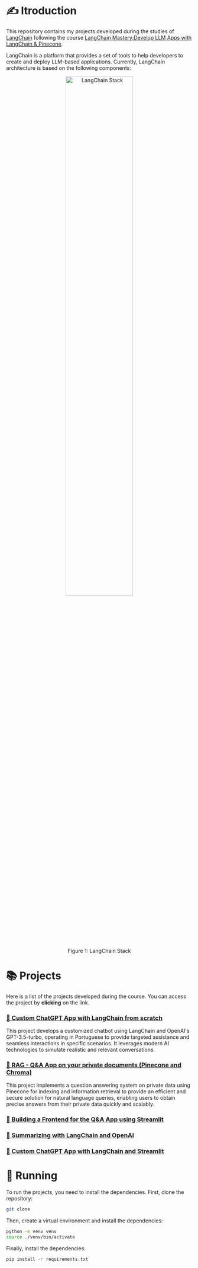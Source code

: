 # ✍️ Itroduction

This repository contains my projects developed during the studies of [LangChain](https://python.langchain.com/v0.1/docs/get_started/introduction) following the course [LangChain Mastery:Develop LLM Apps with LangChain & Pinecone](https://www.udemy.com/course/master-langchain-pinecone-openai-build-llm-applications/). 

LangChain is a platform that provides a set of tools to help developers to create and deploy LLM-based applications. Currently, LangChain architecture is based on the following components:

<div align="center">
  <img src="https://python.langchain.com/v0.1/svg/langchain_stack_dark.svg" alt="LangChain Stack" width="60%"/>

  Figure 1: LangChain Stack
</div>

# 📚 Projects

Here is a list of the projects developed during the course. You can access the project by **clicking** on the link.

### [🚀 Custom ChatGPT App with LangChain from scratch](./projects/01_custom-chatgpt-app/README.md)

This project develops a customized chatbot using LangChain and OpenAI's GPT-3.5-turbo, operating in Portuguese to provide targeted assistance and seamless interactions in specific scenarios. It leverages modern AI technologies to simulate realistic and relevant conversations.

### [🚀 RAG - Q&A App on your private documents (Pinecone and Chroma)](./projects/02_rag-q&a-app/README.md)

This project implements a question answering system on private data using Pinecone for indexing and information retrieval to provide an efficient and secure solution for natural language queries, enabling users to obtain precise answers from their private data quickly and scalably.

### [🚀 Building a Frontend for the Q&A App using Streamlit](./projects/03_frontend-q&a-app/README.md)
### [🚀 Summarizing with LangChain and OpenAI](./projects/04_summarizing/README.md)
### [🚀 Custom ChatGPT App with LangChain and Streamlit](./projects/05_custom-chatgpt-streamlit/README.md)

# 🧪 Running

To run the projects, you need to install the dependencies. First, clone the repository:

```bash	
git clone
```

Then, create a virtual environment and install the dependencies:

```bash	
python -m venv venv
source ./venv/bin/activate
```

Finally, install the dependencies:	

```bash
pip install -r requirements.txt
```
